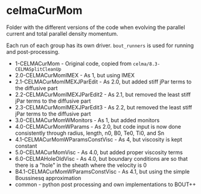 # celmaCurMom

Folder with the different versions of the code when evolving the parallel current and
total parallel density momentum.

Each run of each group has its own driver. `bout_runners` is used for running
and post-processing.

* 1-CELMACurMom - Original code, copied from `celma/8.3-CELMASplitCleanUp`
* 2.0-CELMACurMomIMEX - As 1, but using IMEX
* 2.1-CELMACurMomIMEXJParEdit - As 2.0, but added stiff jPar terms to the
  diffusive part
* 2.2-CELMACurMomIMEXJParEdit2 - As 2.1, but removed the least stiff jPar terms
  to the diffusive part
* 2.3-CELMACurMomIMEXJParEdit3 - As 2.2, but removed the least stiff jPar terms
  to the diffusive part
* 3.0-CELMACurMomWMonitors - As 1, but added monitors
* 4.0-CELMACurMomWParams - As 2.0, but code input is now done consistently
  through radius, length, n0, B0, Te0, Ti0, and Sn
* 4.1-CELMACurMomWParamsConstVisc - As 4, but viscosity is kept constant
* 5.0-CELMACurMomVisc - As 4.0, but added proper viscosity terms
* 6.0-CELMAHoleOldVisc - As 4.0, but boundary conditions are so that there is a
  "hole" in the sheath where the velocity is 0
* B4.1-CELMACurMomWParamsConstVisc - As 4.1, but using the simple Boussinesq
  approximation
* common - python post processing and own implementations to BOUT++
